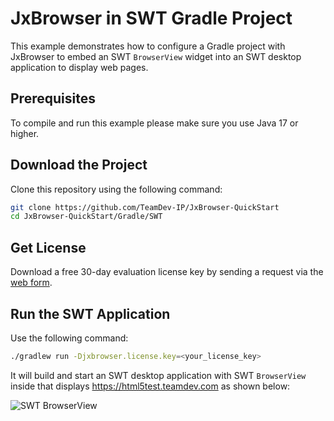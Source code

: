 # JxBrowser in SWT Gradle Project

This example demonstrates how to configure a Gradle project with JxBrowser to embed an SWT `BrowserView` widget into an SWT desktop application to display web pages. 

## Prerequisites

To compile and run this example please make sure you use Java 17 or higher.

## Download the Project

Clone this repository using the following command:

 ```bash
 git clone https://github.com/TeamDev-IP/JxBrowser-QuickStart
 cd JxBrowser-QuickStart/Gradle/SWT
 ```

## Get License

Download a free 30-day evaluation license key by sending a request via the [web form](https://www.teamdev.com/jxbrowser#evaluate).

## Run the SWT Application

Use the following command:

```bash
./gradlew run -Djxbrowser.license.key=<your_license_key>
```

It will build and start an SWT desktop application with SWT `BrowserView` inside that displays https://html5test.teamdev.com as shown below:

![SWT BrowserView](https://jxbrowser-support.teamdev.com/img/articles/swt-view.png)
